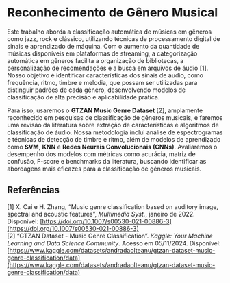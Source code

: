 # Reconhecimento de Gênero Musical

Este trabalho aborda a classificação automática de músicas em gêneros como jazz, rock e clássico, utilizando técnicas de processamento digital de sinais e aprendizado de máquina. Com o aumento da quantidade de músicas disponíveis em plataformas de streaming, a categorização automática em gêneros facilita a organização de bibliotecas, a personalização de recomendações e a busca em arquivos de áudio [1]. Nosso objetivo é identificar características dos sinais de áudio, como frequência, ritmo, timbre e melodia, que possam ser utilizadas para distinguir padrões de cada gênero, desenvolvendo modelos de classificação de alta precisão e aplicabilidade prática.

Para isso, usaremos o **GTZAN Music Genre Dataset** [2], amplamente reconhecido em pesquisas de classificação de gêneros musicais, e faremos uma revisão da literatura sobre extração de características e algoritmos de classificação de áudio. Nossa metodologia inclui análise de espectrogramas e técnicas de detecção de timbre e ritmo, além de modelos de aprendizado como **SVM**, **KNN** e **Redes Neurais Convolucionais (CNNs)**. Avaliaremos o desempenho dos modelos com métricas como acurácia, matriz de confusão, F-score e benchmarks da literatura, buscando identificar as abordagens mais eficazes para a classificação de gêneros musicais.

## Referências

[1] X. Cai e H. Zhang, “Music genre classification based on auditory image, spectral and acoustic features”, *Multimedia Syst.*, janeiro de 2022. Disponível: [https://doi.org/10.1007/s00530-021-00886-3](https://doi.org/10.1007/s00530-021-00886-3)  
[2] “GTZAN Dataset - Music Genre Classification”. *Kaggle: Your Machine Learning and Data Science Community*. Acesso em 05/11/2024. Disponível: [https://www.kaggle.com/datasets/andradaolteanu/gtzan-dataset-music-genre-classification/data](https://www.kaggle.com/datasets/andradaolteanu/gtzan-dataset-music-genre-classification/data)
